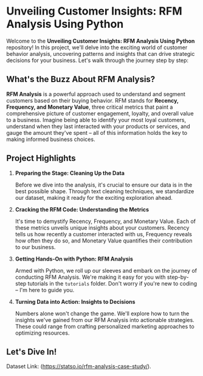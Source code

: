 # Unveiling Customer Insights: RFM Analysis Using Python

Welcome to the **Unveiling Customer Insights: RFM Analysis Using Python** repository! In this project, we'll delve into the exciting world of customer behavior analysis, uncovering patterns and insights that can drive strategic decisions for your business. Let's walk through the journey step by step:

## What's the Buzz About RFM Analysis?

**RFM Analysis** is a powerful approach used to understand and segment customers based on their buying behavior. RFM stands for **Recency, Frequency, and Monetary Value**, three critical metrics that paint a comprehensive picture of customer engagement, loyalty, and overall value to a business. Imagine being able to identify your most loyal customers, understand when they last interacted with your products or services, and gauge the amount they've spent – all of this information holds the key to making informed business choices.

## Project Highlights

1. **Preparing the Stage: Cleaning Up the Data**
   
   Before we dive into the analysis, it's crucial to ensure our data is in the best possible shape. Through text cleaning techniques, we standardize our dataset, making it ready for the exciting exploration ahead.

2. **Cracking the RFM Code: Understanding the Metrics**
   
   It's time to demystify Recency, Frequency, and Monetary Value. Each of these metrics unveils unique insights about your customers. Recency tells us how recently a customer interacted with us, Frequency reveals how often they do so, and Monetary Value quantifies their contribution to our business.

3. **Getting Hands-On with Python: RFM Analysis**
   
   Armed with Python, we roll up our sleeves and embark on the journey of conducting RFM Analysis. We're making it easy for you with step-by-step tutorials in the `tutorials` folder. Don't worry if you're new to coding – I'm here to guide you.

4. **Turning Data into Action: Insights to Decisions**
   
   Numbers alone won't change the game. We'll explore how to turn the insights we've gained from our RFM Analysis into actionable strategies. These could range from crafting personalized marketing approaches to optimizing resources.

## Let's Dive In!

Dataset Link: (https://statso.io/rfm-analysis-case-study/). 

